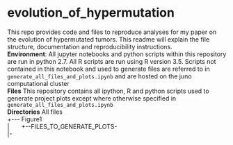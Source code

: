 # evolution_of_hypermutation
This repo provides code and files to reproduce analyses for my paper on the evolution of hypermutated tumors.  This readme will explain the file structure, documentation and reproducibility instructions.  <br>
**Environment**: All jupyter notebooks and python scripts within this repository are run in python 2.7.  All R scripts are run using R version 3.5. Scripts not contained in this notebook and used to generate files are referred to in <code>generate_all_files_and_plots.ipynb</code> and are hosted on the juno computational cluster<br>
**Files** This repository contains all ipython, R and python scripts used to generate project plots except where otherwise specified in <code>generate_all_files_and_plots.ipynb</code> <br>
**Directories** All files  
+--- Figure1<br>
|&nbsp; &nbsp; &nbsp; &nbsp;+--FILES_TO_GENERATE_PLOTS-<br>
|-<br>
